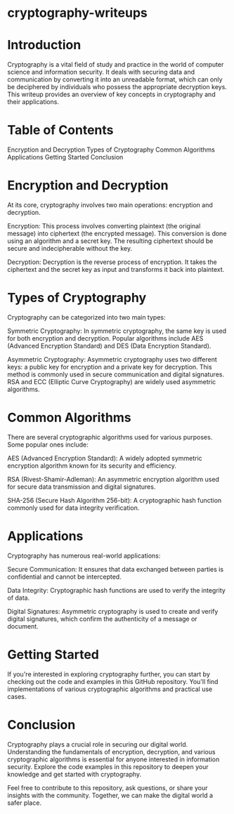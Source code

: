 # cryptography-writeups

# Introduction
Cryptography is a vital field of study and practice in the world of computer science and information security. It deals with securing data and communication by converting it into an unreadable format, which can only be deciphered by individuals who possess the appropriate decryption keys. This writeup provides an overview of key concepts in cryptography and their applications.

# Table of Contents
Encryption and Decryption
Types of Cryptography
Common Algorithms
Applications
Getting Started
Conclusion
# Encryption and Decryption
At its core, cryptography involves two main operations: encryption and decryption.

Encryption: This process involves converting plaintext (the original message) into ciphertext (the encrypted message). This conversion is done using an algorithm and a secret key. The resulting ciphertext should be secure and indecipherable without the key.

Decryption: Decryption is the reverse process of encryption. It takes the ciphertext and the secret key as input and transforms it back into plaintext.

# Types of Cryptography
Cryptography can be categorized into two main types:

Symmetric Cryptography: In symmetric cryptography, the same key is used for both encryption and decryption. Popular algorithms include AES (Advanced Encryption Standard) and DES (Data Encryption Standard).

Asymmetric Cryptography: Asymmetric cryptography uses two different keys: a public key for encryption and a private key for decryption. This method is commonly used in secure communication and digital signatures. RSA and ECC (Elliptic Curve Cryptography) are widely used asymmetric algorithms.

# Common Algorithms
There are several cryptographic algorithms used for various purposes. Some popular ones include:

AES (Advanced Encryption Standard): A widely adopted symmetric encryption algorithm known for its security and efficiency.

RSA (Rivest-Shamir-Adleman): An asymmetric encryption algorithm used for secure data transmission and digital signatures.

SHA-256 (Secure Hash Algorithm 256-bit): A cryptographic hash function commonly used for data integrity verification.

# Applications
Cryptography has numerous real-world applications:

Secure Communication: It ensures that data exchanged between parties is confidential and cannot be intercepted.

Data Integrity: Cryptographic hash functions are used to verify the integrity of data.

Digital Signatures: Asymmetric cryptography is used to create and verify digital signatures, which confirm the authenticity of a message or document.

# Getting Started
If you're interested in exploring cryptography further, you can start by checking out the code and examples in this GitHub repository. You'll find implementations of various cryptographic algorithms and practical use cases.

# Conclusion
Cryptography plays a crucial role in securing our digital world. Understanding the fundamentals of encryption, decryption, and various cryptographic algorithms is essential for anyone interested in information security. Explore the code examples in this repository to deepen your knowledge and get started with cryptography.

Feel free to contribute to this repository, ask questions, or share your insights with the community. Together, we can make the digital world a safer place.
